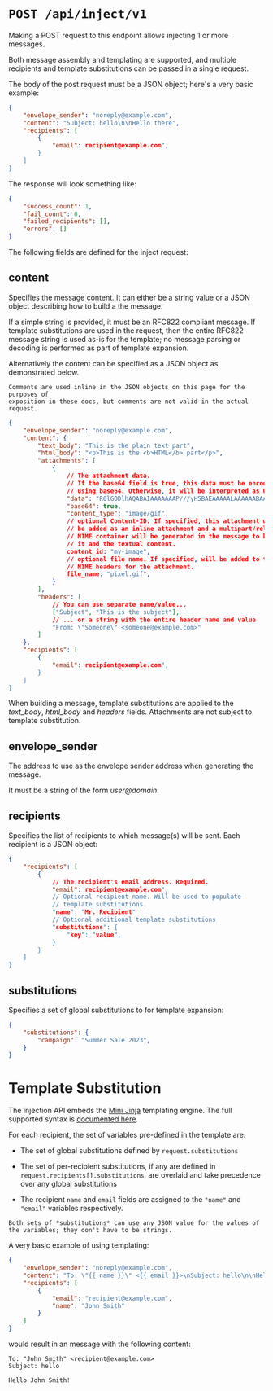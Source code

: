 # `POST /api/inject/v1`

Making a POST request to this endpoint allows injecting 1 or more messages.

Both message assembly and templating are supported, and multiple recipients
and template substitutions can be passed in a single request.

The body of the post request must be a JSON object; here's a very basic
example:

```json
{
    "envelope_sender": "noreply@example.com",
    "content": "Subject: hello\n\nHello there",
    "recipients": [
        {
            "email": recipient@example.com",
        }
    ]
}
```

The response will look something like:

```json
{
    "success_count": 1,
    "fail_count": 0,
    "failed_recipients": [],
    "errors": []
}
```

The following fields are defined for the inject request:

## content

Specifies the message content. It can either be a string value or
a JSON object describing how to build a the message.

If a simple string is provided, it must be an RFC822 compliant
message.  If template substitutions are used in the request, then
the entire RFC822 message string is used as-is for the template;
no message parsing or decoding is performed as part of template
expansion.

Alternatively the content can be specified as a JSON object as
demonstrated below.

```admonish
Comments are used inline in the JSON objects on this page for the purposes of
exposition in these docs, but comments are not valid in the actual request.
```

```json
{
    "envelope_sender": "noreply@example.com",
    "content": {
        "text_body": "This is the plain text part",
        "html_body": "<p>This is the <b>HTML</b> part</p>",
        "attachments": [
            {
                // The attachment data.
                // If the base64 field is true, this data must be encoded
                // using base64. Otherwise, it will be interpreted as UTF-8.
                "data": "R0lGODlhAQABAIAAAAAAAP///yH5BAEAAAAALAAAAAABAAEAAAIBRAA7",
                "base64": true,
                "content_type": "image/gif",
                // optional Content-ID. If specified, this attachment will
                // be added as an inline attachment and a multipart/related
                // MIME container will be generated in the message to hold
                // it and the textual content.
                content_id: "my-image",
                // optional file name. If specified, will be added to the
                // MIME headers for the attachment.
                file_name: "pixel.gif",
            }
        ],
        "headers": [
            // You can use separate name/value...
            ["Subject", "This is the subject"],
            // ... or a string with the entire header name and value
            "From: \"Someone\" <someone@example.com>"
        ]
    },
    "recipients": [
        {
            "email": recipient@example.com",
        }
    ]
}
```

When building a message, template substitutions are applied to the *text_body*,
*html_body* and *headers* fields.  Attachments are not subject to template
substitution.

## envelope_sender

The address to use as the envelope sender address when generating
the message.

It must be a string of the form *user@domain*.

## recipients

Specifies the list of recipients to which message(s) will be sent.
Each recipient is a JSON object:

```json
{
    "recipients": [
        {
            // The recipient's email address. Required.
            "email": recipient@example.com",
            // Optional recipient name. Will be used to populate
            // template substitutions.
            "name": "Mr. Recipient"
            // Optional additional template substitutions
            "substitutions": {
                "key": "value",
            }
        }
    ]
}
```

## substitutions

Specifies a set of global substitutions to for template expansion:

```json
{
    "substitutions": {
        "campaign": "Summer Sale 2023",
    }
}
```

# Template Substitution

The injection API embeds the [Mini
Jinja](https://docs.rs/minijinja/latest/minijinja/) templating engine.  The
full supported syntax is [documented
here](https://docs.rs/minijinja/latest/minijinja/syntax/index.html).

For each recipient, the set of variables pre-defined in the template are:

* The set of global substitutions defined by `request.substitutions`

* The set of per-recipient substitutions, if any are defined in
  `request.recipients[].substitutions`, are overlaid and take precedence over
  any global substitutions

* The recipient `name` and `email` fields are assigned to the `"name"` and
  `"email"` variables respectively.

```admonish
Both sets of *substitutions* can use any JSON value for the values of
the variables; they don't have to be strings.
```

A very basic example of using templating:

```json
{
    "envelope_sender": "noreply@example.com",
    "content": "To: \"{{ name }}\" <{{ email }}>\nSubject: hello\n\nHello {{ name }}!",
    "recipients": [
        {
            "email": "recipient@example.com",
            "name": "John Smith"
        }
    ]
}
```

would result in an message with the following content:

```
To: "John Smith" <recipient@example.com>
Subject: hello

Hello John Smith!
```


